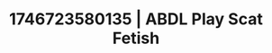 ---
categories:
- Nude shadows
- AI-generated
- Sensual teasing
- Latex & lace
- Dreamy pleasure
- ASMR
- Cosplay
- Eclectic erotica
image: /assets/images/1746723580135.jpg
layout: post
seo:
  description: Featured content with high-quality Scat Fetish, ABDL Play. HD images
    available.
  keywords: Scat Fetish, ABDL Play
  og_image: /assets/images/1746723580135.jpg
  schema_type: VisualArtwork
tags:
- '#1746723580135'
- ABDL Play
- Scat Fetish
title: 1746723580135 | ABDL Play Scat Fetish
---